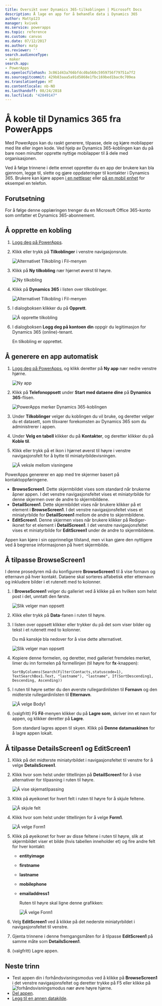 ```yaml
---
title: Oversikt over Dynamics 365-tilkoblingen | Microsoft Docs
description: Å lage en app for å behandle data i Dynamics 365
author: Mattp123
manager: kvivek
ms.service: powerapps
ms.topic: reference
ms.custom: canvas
ms.date: 07/12/2017
ms.author: matp
ms.reviewer: ''
search.audienceType:
- maker
search.app:
- PowerApps
ms.openlocfilehash: 3c061d43a766bfdcd0a560c5959756f79751a7f2
ms.sourcegitcommit: 429b83aaa5a91d5868e1fbc169bed1bac0c709ea
ms.translationtype: HT
ms.contentlocale: nb-NO
ms.lasthandoff: 08/24/2018
ms.locfileid: "42849147"
---
```

# <a name="connect-to-dynamics-365-from-powerapps"></a>Å koble til Dynamics 365 fra PowerApps
Med PowerApps kan du raskt generere, tilpasse, dele og kjøre mobilapper med lite eller ingen kode. Ved hjelp av Dynamics 365-koblingen kan du på bare noen minutter opprette nyttige mobilapper til å dele med organisasjonen.

Ved å følge trinnene i dette emnet oppretter du en app der brukere kan bla gjennom, legge til, slette og gjøre oppdateringer til kontakter i Dynamics 365. Brukere kan kjøre appen [i en nettleser](../../../user/run-app-browser.md) eller [på en mobil enhet](../../../user/run-app-client.md) for eksempel en telefon.

## <a name="prerequisite"></a>Forutsetning
For å følge denne opplæringen trenger du en Microsoft Office 365-konto som omfatter et Dynamics 365-abonnement.

## <a name="create-a-connection"></a>Å opprette en kobling
1. [Logg deg på PowerApps](https://web.powerapps.com?utm_source=padocs&utm_medium=linkinadoc&utm_campaign=referralsfromdoc).
2. Klikk eller trykk på **Tilkoblinger** i venstre navigasjonsrute.
   
    ![Alternativet Tilkobling i Fil-menyen](./media/connection-dynamics-crmonline/file-connections.png)
3. Klikk på **Ny tilkobling** nær hjørnet øverst til høyre.
   
    ![Ny tilkobling](./media/connection-dynamics-crmonline/new-connection.png)
4. Klikk på **Dynamics 365** i listen over tilkoblinger.
   
    ![Alternativet Tilkobling i Fil-menyen](./media/connection-dynamics-crmonline/connection-d365.png)
5. I dialogboksen klikker du på **Opprett**.
   
    ![Å opprette tilkobling](./media/connection-dynamics-crmonline/create-connection.png)
6. I dialogboksen **Logg deg på kontoen din** oppgir du legitimasjon for Dynamics 365 (online)-tenant.
   
    En tilkobling er opprettet.

## <a name="generate-an-app-automatically"></a>Å generere en app automatisk
1. [Logg deg på PowerApps](https://web.powerapps.com?utm_source=padocs&utm_medium=linkinadoc&utm_campaign=referralsfromdoc), og klikk deretter på **Ny app** nær nedre venstre hjørne.
   
    ![Ny app](./media/connection-dynamics-crmonline/new-app.png)
2. Klikk på **Telefonoppsett** under **Start med dataene dine** på **Dynamics 365**-flisen.
   
    ![PowerApps merker Dynamics 365-koblingen](./media/connection-dynamics-crmonline/phonelayout.png)
3. Under **Tilkoblinger** velger du koblingen du vil bruke, og deretter velger du et datasett, som tilsvarer forekomsten av Dynamics 365 som du administrerer i appen.
4. Under **Velg en tabell** klikker du på **Kontakter**, og deretter klikker du på **Koble til**.
5. Klikk eller trykk på et ikon i hjørnet øverst til høyre i venstre navigasjonsfelt for å bytte til miniatyrbildevisningen.
   
    ![Å veksle mellom visningene](./media/connection-dynamics-crmonline/toggle-view.png)

PowerApps genererer en app med tre skjermer basert på kontaktoppføringene.

* **BrowseScreen1**. Dette skjermbildet vises som standard når brukerne åpner appen. I det venstre navigasjonsfeltet vises et miniatyrbilde for denne skjermen over de andre to skjermbildene.
* **DetailScreen1**. Dette skjermbildet vises når brukere klikker på et element i **BrowseScreen1**.  I det venstre navigasjonsfeltet vises et miniatyrbilde for **DetailScreen1** mellom de andre to skjermbildene.
* **EditScreen1**. Denne skjermen vises når brukere klikker på Rediger-ikonet for et element i **DetailScreen1**. I det venstre navigasjonsfeltet vises et miniatyrbilde for **EditScreen1** under de andre to skjermbildene.

Appen kan kjøre i sin opprinnelige tilstand, men vi kan gjøre den nyttigere ved å begrense informasjonen på hvert skjermbilde.

## <a name="customize-browsescreen1"></a>Å tilpasse BrowseScreen1
I denne prosedyren må du konfigurere **BrowseScreen1** til å vise fornavn og etternavn på hver kontakt. Dataene skal sorteres alfabetisk etter etternavn og inkludere bilder i et rutenett med to kolonner.

1. I **BrowseScreen1** velger du galleriet ved å klikke på en hvilken som helst post i det, unntatt den første.
   
    ![Slik velger man oppsett](./media/connection-dynamics-crmonline/select-gallery.png)
2. Klikk eller trykk på **Data**-fanen i ruten til høyre.
3. I listen over oppsett klikker eller trykker du på det som viser bilder og tekst i et rutenett med to kolonner.
   
    Du må kanskje bla nedover for å vise dette alternativet.
   
    ![Slik velger man oppsett](./media/connection-dynamics-crmonline/select-layout.png)
4. Kopiere denne formelen, og deretter, med galleriet fremdeles merket, limer du inn formelen på formellinjen (til høyre for **fx**-knappen):
   
    `SortByColumns(Search(Filter(Contacts,statuscode=1), TextSearchBox1.Text, "lastname"), "lastname", If(SortDescending1, Descending, Ascending))`
5. I ruten til høyre setter du den øverste rullegardinlisten til **Fornavn** og den midterste rullegardinlisten til **Etternavn**.
   
    ![Å velge Body1](./media/connection-dynamics-crmonline/firstname-lastname.png)
6. (valgfritt) På **Fil**-menyen klikker du på **Lagre som**, skriver inn et navn for appen, og klikker deretter på **Lagre**.
   
    Som standard lagres appen til skyen. Klikk på **Denne datamaskinen** for å lagre appen lokalt.

## <a name="customize-detailsscreen1-and-editscreen1"></a>Å tilpasse DetailsScreen1 og EditScreen1
1. Klikk på det midterste miniatyrbildet i navigasjonsfeltet til venstre for å velge **DetailsScreen1**.
2. Klikk hvor som helst under tittellinjen på **DetailScreen1** for å vise alternativer for tilpasning i ruten til høyre.
   
    ![Å vise skjematilpassing](./media/connection-dynamics-crmonline/show-customization.png)
3. Klikk på øyeikonet for hvert felt i ruten til høyre for å skjule feltene.
   
    ![Å skjule felt](./media/connection-dynamics-crmonline/hide-field.png)
4. Klikk hvor som helst under tittellinjen for å velge **Form1**.
   
    ![Å velge Form1](./media/connection-dynamics-crmonline/select-form1.png)
5. Klikk på øyeikonet for hver av disse feltene i ruten til høyre, slik at skjermbildet viser et bilde (hvis tabellen inneholder et) og fire andre felt for hver kontakt:
   
   * **entityimage**
   * **firstname**
   * **lastname**
   * **mobilephone**
   * **emailaddress1**
     
     Ruten til høyre skal ligne denne grafikken:
     
     ![Å velge Form1](./media/connection-dynamics-crmonline/show-fields.png)
6. Velg **EditScreen1** ved å klikke på det nederste miniatyrbildet i navigasjonsfeltet til venstre.
7. Gjenta trinnene i denne fremgangsmåten for å tilpasse **EditScreen1** på samme måte som **DetailsScreen1**.
8. (valgfritt) Lagre appen.

## <a name="next-steps"></a>Neste trinn
* Test appen din i forhåndsvisningsmodus ved å klikke på **BrowseScreen1** i det venstre navigasjonsfeltet og deretter trykke på F5 eller klikke på ![forhåndsvisningsmodus](./media/connection-dynamics-crmonline/runpowerapp.png) nær øvre høyre hjørne.
* [Del appen](../share-app.md).
* [Legg til en annen datakilde](../add-data-connection.md).

